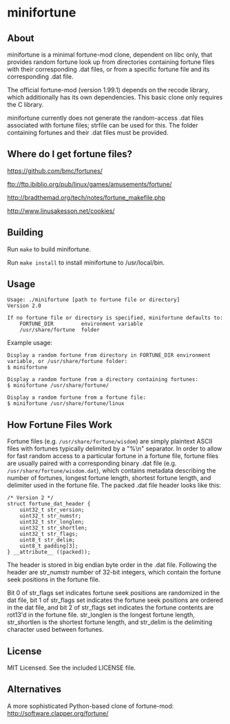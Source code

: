 minifortune
===========

About
-----

minifortune is a minimal fortune-mod clone, dependent on libc only, that
provides random fortune look up from directories containing fortune files with
their corresponding .dat files, or from a specific fortune file and its
corresponding .dat file.

The official fortune-mod (version 1.99.1) depends on the recode library, which
additionally has its own dependencies. This basic clone only requires the C
library.

minifortune currently does not generate the random-access .dat files associated
with fortune files; strfile can be used for this. The folder containing
fortunes and their .dat files must be provided.

Where do I get fortune files?
-----------------------------

https://github.com/bmc/fortunes/

ftp://ftp.ibiblio.org/pub/linux/games/amusements/fortune/

http://bradthemad.org/tech/notes/fortune_makefile.php

http://www.linusakesson.net/cookies/

Building
--------

Run `make` to build minifortune.

Run `make install` to install minifortune to /usr/local/bin.

Usage
-----

    Usage: ./minifortune [path to fortune file or directory]
    Version 2.0
    
    If no fortune file or directory is specified, minifortune defaults to:
        FORTUNE_DIR         environment variable
        /usr/share/fortune  folder


Example usage:

    Display a random fortune from directory in FORTUNE_DIR environment
    variable, or /usr/share/fortune folder:
    $ minifortune

    Display a random fortune from a directory containing fortunes:
    $ minifortune /usr/share/fortune/

    Display a random fortune from a fortune file:
    $ minifortune /usr/share/fortune/linux

How Fortune Files Work
----------------------

Fortune files (e.g. `/usr/share/fortune/wisdom`) are simply plaintext ASCII
files with fortunes typically delimited by a "%\n" separator. In order to allow
for fast random access to a particular fortune in a fortune file, fortune files
are usually paired with a corresponding binary .dat file (e.g.
`/usr/share/fortune/wisdom.dat`), which contains metadata describing the number
of fortunes, longest fortune length, shortest fortune length, and delimiter
used in the fortune file. The packed .dat file header looks like this:

    /* Version 2 */
    struct fortune_dat_header {
        uint32_t str_version;
        uint32_t str_numstr;
        uint32_t str_longlen;
        uint32_t str_shortlen;
        uint32_t str_flags;
        uint8_t str_delim;
        uint8_t padding[3];
    } __attribute__ ((packed));

The header is stored in big endian byte order in the .dat file. Following the
header are str_numstr number of 32-bit integers, which contain the fortune seek
positions in the fortune file.

Bit 0 of str_flags set indicates fortune seek positions are randomized in the
dat file, bit 1 of str_flags set indicates the fortune seek positions are
ordered in the dat file, and bit 2 of str_flags set indicates the fortune
contents are rot13'd in the fortune file. str_longlen is the longest fortune
length, str_shortlen is the shortest fortune length, and str_delim is the
delimiting character used between fortunes.

License
-------

MIT Licensed. See the included LICENSE file.

Alternatives
------------

A more sophisticated Python-based clone of fortune-mod: http://software.clapper.org/fortune/

